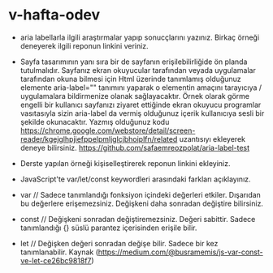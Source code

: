 # v-hafta-odev

- aria labellarla ilgili araştırmalar yapıp sonucçlarını yazınız. Birkaç örneği deneyerek ilgili reponun linkini veriniz.
- Sayfa tasarımının yanı sıra bir de sayfanın erişilebilirliğide ön planda tutulmalıdır.
  Sayfanız ekran okuyucular tarafından veyada uygulamalar tarafından okuna bilmesi için Html üzerinde tanımlamış olduğunuz elemente
  aria-label="" tanımını yaparak o elementin amaçını tarayıcıya / uygulamalara bildirmenize olanak sağlayacaktır. Örnek olarak
  görme engelli bir kullanıcı sayfanızı ziyaret ettiğinde ekran okuyucu programlar vasıtasıyla sizin aria-label da vermiş olduğunuz
  içerik kullanıcıya sesli bir şekilde okunacaktır.
  Yazmış olduğunuz kodu https://chrome.google.com/webstore/detail/screen-reader/kgejglhpjiefppelpmljglcjbhoiplfn/related uzantısıyı ekleyerek deneye bilirsiniz.
https://github.com/safaemreozpolat/aria-label-test

- Derste yapılan örneği kişiselleştirerek reponun linkini ekleyiniz.

- JavaScript'te var/let/const keywordleri arasındaki farkları açıklayınız.
- var //
  Sadece tanımlandığı fonksiyon içindeki değerleri etkiler. Dışarıdan bu değerlere erişemezsiniz.
  Değişkeni daha sonradan değiştire bilirsiniz.
- const //
  Değişkeni sonradan değiştiremezsiniz. Değeri sabittir.
  Sadece tanımlandığı {} süslü parantez içerisinden erişile bilir. 
- let //
  Değişken değeri sonradan değişe bilir.
  Sadece bir kez tanımlanabilir. 
Kaynak (https://medium.com/@busramemis/js-var-const-ve-let-ce26bc9818f7)
